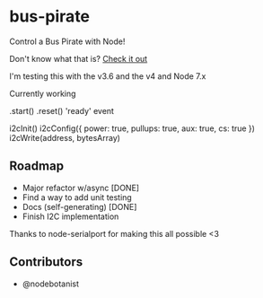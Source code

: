 # bus-pirate

Control a Bus Pirate with Node!

Don't know what that is? [Check it out](http://dangerousprototypes.com/docs/Bus_Pirate)

I'm testing this with the v3.6 and the v4 and Node 7.x

Currently working

.start()
.reset()
'ready' event

i2cInit()
i2cConfig({
  power: true,
  pullups: true,
  aux: true,
  cs: true
})
i2cWrite(address, bytesArray)

## Roadmap

* Major refactor w/async [DONE]
* Find a way to add unit testing
* Docs (self-generating) [DONE]
* Finish I2C implementation

Thanks to node-serialport for making this all possible <3 

## Contributors

* @nodebotanist